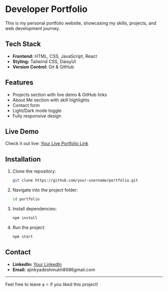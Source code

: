 # Developer Portfolio

This is my personal portfolio website, showcasing my skills, projects, and web development journey.

## Tech Stack

- **Frontend:** HTML, CSS, JavaScript, React
- **Styling:** Tailwind CSS, DaisyUI
- **Version Control:** Git & GitHub

## Features

- Projects section with live demo & GitHub links
- About Me section with skill highlights
- Contact form
- Light/Dark mode toggle
- Fully responsive design

## Live Demo

Check it out live: [Your Live Portfolio Link](https://your-portfolio-link.com)

## Installation

1. Clone the repository:
    ```bash
    git clone https://github.com/your-username/portfolio.git
    ```
2. Navigate into the project folder:
    ```bash
    cd portfolio
    ```
3. Install dependencies:
    ```bash
    npm install
    ```
4. Run the project:
    ```bash
    npm start
    ```

## Contact

- **LinkedIn:** [Your LinkedIn](https://www.linkedin.com/in/your-username)
- **Email:** ajinkyadeshmukh8686gmail.com

---

Feel free to leave a ⭐️ if you liked this project!
